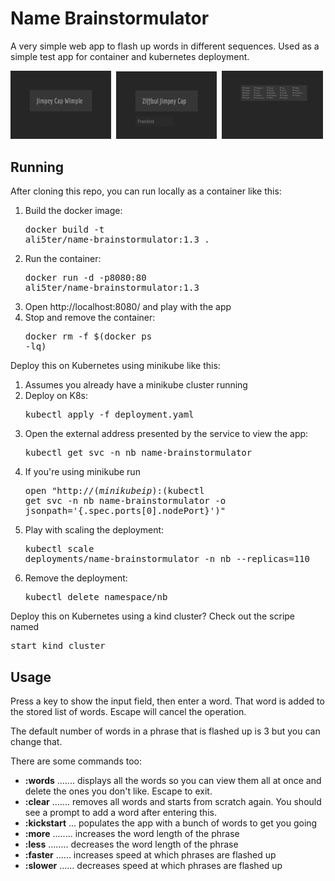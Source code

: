 Name Brainstormulator
=====================
A very simple web app to flash up words in different sequences. Used as a simple test app for container and kubernetes deployment.

<img src="https://raw.githubusercontent.com/ali5ter/name-brainstormulator/master/screenshots/brainstormulator-00.png" width="32%"/>&nbsp;
<img src="https://raw.githubusercontent.com/ali5ter/name-brainstormulator/master/screenshots/brainstormulator-01.png" width="32%"/>&nbsp;
<img src="https://raw.githubusercontent.com/ali5ter/name-brainstormulator/master/screenshots/brainstormulator-02.png" width="32%"/>&nbsp;

Running
-------
After cloning this repo, you can run locally as a container like this:
1. Build the docker image: <pre>docker build -t ali5ter/name-brainstormulator:1.3 .</pre>
2. Run the container: <pre>docker run -d -p8080:80 ali5ter/name-brainstormulator:1.3</pre>
3. Open http://localhost:8080/ and play with the app
4. Stop and remove the container: <pre>docker rm -f $(docker ps -lq)</pre>

Deploy this on Kubernetes using minikube like this:
1. Assumes you already have a minikube cluster running
2. Deploy on K8s: <pre>kubectl apply -f deployment.yaml</pre>
3. Open the external address presented by the service to view the app: <pre>kubectl get svc -n nb name-brainstormulator</pre>
4. If you're using minikube run <pre>open "http://$(minikube ip):$(kubectl get svc -n nb name-brainstormulator -o jsonpath='{.spec.ports[0].nodePort}')"</pre>
5. Play with scaling the deployment: <pre>kubectl scale deployments/name-brainstormulator -n nb --replicas=110</pre>
6. Remove the deployment: <pre>kubectl delete namespace/nb</pre>

Deploy this on Kubernetes using a kind cluster? Check out the scripe named <pre>start_kind_cluster</pre>

Usage
-----
Press a key to show the input field, then enter a word. That word is added to the stored list of words. Escape will cancel the operation.

The default number of words in a phrase that is flashed up is 3 but you can change that.

There are some commands too:
* **:words** ....... displays all the words so you can view them all at once and delete the ones you don't like. Escape to exit.
* **:clear** ....... removes all words and starts from scratch again. You should see a prompt to add a word after entering this.
* **:kickstart** ... populates the app with a bunch of words to get you going
* **:more** ........ increases the word length of the phrase
* **:less** ........ decreases the word length of the phrase
* **:faster** ...... increases speed at which phrases are flashed up
* **:slower** ...... decreases speed at which phrases are flashed up
